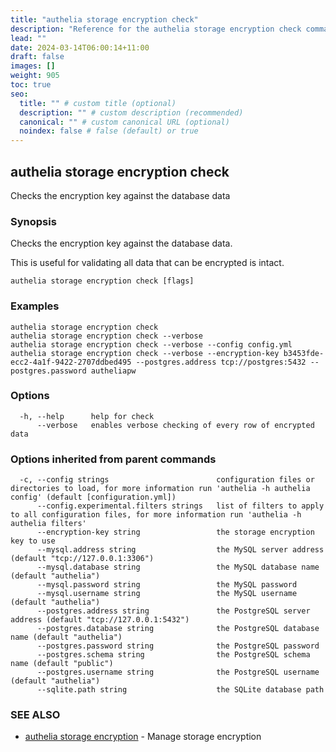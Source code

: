 ```yaml
---
title: "authelia storage encryption check"
description: "Reference for the authelia storage encryption check command."
lead: ""
date: 2024-03-14T06:00:14+11:00
draft: false
images: []
weight: 905
toc: true
seo:
  title: "" # custom title (optional)
  description: "" # custom description (recommended)
  canonical: "" # custom canonical URL (optional)
  noindex: false # false (default) or true
---
```


## authelia storage encryption check

Checks the encryption key against the database data

### Synopsis

Checks the encryption key against the database data.

This is useful for validating all data that can be encrypted is intact.

```
authelia storage encryption check [flags]
```

### Examples

```
authelia storage encryption check
authelia storage encryption check --verbose
authelia storage encryption check --verbose --config config.yml
authelia storage encryption check --verbose --encryption-key b3453fde-ecc2-4a1f-9422-2707ddbed495 --postgres.address tcp://postgres:5432 --postgres.password autheliapw
```

### Options

```
  -h, --help      help for check
      --verbose   enables verbose checking of every row of encrypted data
```

### Options inherited from parent commands

```
  -c, --config strings                        configuration files or directories to load, for more information run 'authelia -h authelia config' (default [configuration.yml])
      --config.experimental.filters strings   list of filters to apply to all configuration files, for more information run 'authelia -h authelia filters'
      --encryption-key string                 the storage encryption key to use
      --mysql.address string                  the MySQL server address (default "tcp://127.0.0.1:3306")
      --mysql.database string                 the MySQL database name (default "authelia")
      --mysql.password string                 the MySQL password
      --mysql.username string                 the MySQL username (default "authelia")
      --postgres.address string               the PostgreSQL server address (default "tcp://127.0.0.1:5432")
      --postgres.database string              the PostgreSQL database name (default "authelia")
      --postgres.password string              the PostgreSQL password
      --postgres.schema string                the PostgreSQL schema name (default "public")
      --postgres.username string              the PostgreSQL username (default "authelia")
      --sqlite.path string                    the SQLite database path
```

### SEE ALSO

* [authelia storage encryption](authelia_storage_encryption.md)	 - Manage storage encryption

